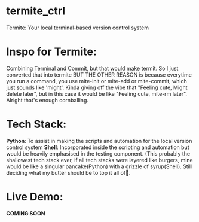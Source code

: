 # termite_ctrl
Termite: Your local terminal-based version control system 

# Inspo for Termite: 
Combining Terminal and Commit, but that would make termit. So I just converted that into termite BUT THE OTHER REASON is because everytime you run a command, you use mite-init or mite-add or mite-commit, which just sounds like 'might'. Kinda giving off the vibe that "Feeling cute, Might delete later", but in this case it would be like "Feeling cute, mite-rm later". Alright that's enough cornballing.

# Tech Stack:
**Python**: To assist in making the scripts and automation for the local version control system
**Shell**: Incorporated inside the scripting and automation but would be heavily emphasised in the testing component.
(This probably the shallowest tech stack ever, if all tech stacks were layered like burgers, mine would be like a singular pancake(Python) with a drizzle of syrup(Shell). Still deciding what my butter should be to top it all of🤔.

# Live Demo:
**COMING SOON**
